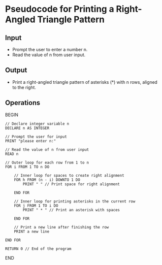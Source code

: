 # Pseudocode for Printing a Right-Angled Triangle Pattern

## Input
- Prompt the user to enter a number n.
- Read the value of n from user input.

## Output
- Print a right-angled triangle pattern of asterisks (*) with n rows, aligned to the right.

## Operations
BEGIN

    // Declare integer variable n
    DECLARE n AS INTEGER
    
    // Prompt the user for input
    PRINT "please enter n:"
    
    // Read the value of n from user input
    READ n
    
    // Outer loop for each row from 1 to n
    FOR i FROM 1 TO n DO
        
        // Inner loop for spaces to create right alignment
        FOR h FROM (n - i) DOWNTO 1 DO
            PRINT " " // Print space for right alignment
        
        END FOR
        
        // Inner loop for printing asterisks in the current row
        FOR j FROM 1 TO i DO
            PRINT " * " // Print an asterisk with spaces
        
        END FOR
        
        // Print a new line after finishing the row
        PRINT a new line
    
    END FOR

    RETURN 0 // End of the program

END
